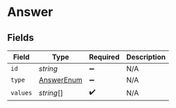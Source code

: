 # Answer


## Fields

| Field                                           | Type                                            | Required                                        | Description                                     |
| ----------------------------------------------- | ----------------------------------------------- | ----------------------------------------------- | ----------------------------------------------- |
| `id`                                            | *string*                                        | :heavy_minus_sign:                              | N/A                                             |
| `type`                                          | [AnswerEnum](../../models/shared/answerenum.md) | :heavy_minus_sign:                              | N/A                                             |
| `values`                                        | *string*[]                                      | :heavy_check_mark:                              | N/A                                             |